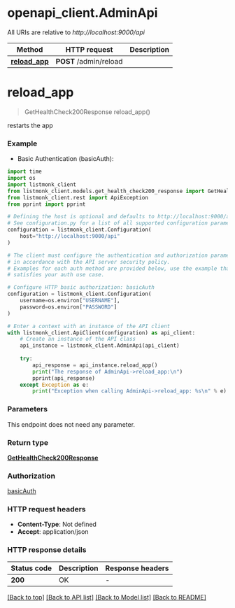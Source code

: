 # openapi_client.AdminApi

All URIs are relative to *http://localhost:9000/api*

Method | HTTP request | Description
------------- | ------------- | -------------
[**reload_app**](AdminApi.md#reload_app) | **POST** /admin/reload | 


# **reload_app**
> GetHealthCheck200Response reload_app()



restarts the app

### Example

* Basic Authentication (basicAuth):

```python
import time
import os
import listmonk_client
from listmonk_client.models.get_health_check200_response import GetHealthCheck200Response
from listmonk_client.rest import ApiException
from pprint import pprint

# Defining the host is optional and defaults to http://localhost:9000/api
# See configuration.py for a list of all supported configuration parameters.
configuration = listmonk_client.Configuration(
    host="http://localhost:9000/api"
)

# The client must configure the authentication and authorization parameters
# in accordance with the API server security policy.
# Examples for each auth method are provided below, use the example that
# satisfies your auth use case.

# Configure HTTP basic authorization: basicAuth
configuration = listmonk_client.Configuration(
    username=os.environ["USERNAME"],
    password=os.environ["PASSWORD"]
)

# Enter a context with an instance of the API client
with listmonk_client.ApiClient(configuration) as api_client:
    # Create an instance of the API class
    api_instance = listmonk_client.AdminApi(api_client)
    
    try:
        api_response = api_instance.reload_app()
        print("The response of AdminApi->reload_app:\n")
        pprint(api_response)
    except Exception as e:
        print("Exception when calling AdminApi->reload_app: %s\n" % e)
```



### Parameters
This endpoint does not need any parameter.

### Return type

[**GetHealthCheck200Response**](GetHealthCheck200Response.md)

### Authorization

[basicAuth](../README.md#basicAuth)

### HTTP request headers

 - **Content-Type**: Not defined
 - **Accept**: application/json

### HTTP response details
| Status code | Description | Response headers |
|-------------|-------------|------------------|
**200** | OK |  -  |

[[Back to top]](#) [[Back to API list]](../README.md#documentation-for-api-endpoints) [[Back to Model list]](../README.md#documentation-for-models) [[Back to README]](../README.md)


